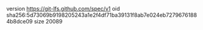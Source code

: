 version https://git-lfs.github.com/spec/v1
oid sha256:5d73069b9198205243a1e2f4df71ba39131f8ab7e024eb72796761884b8dce09
size 20089
